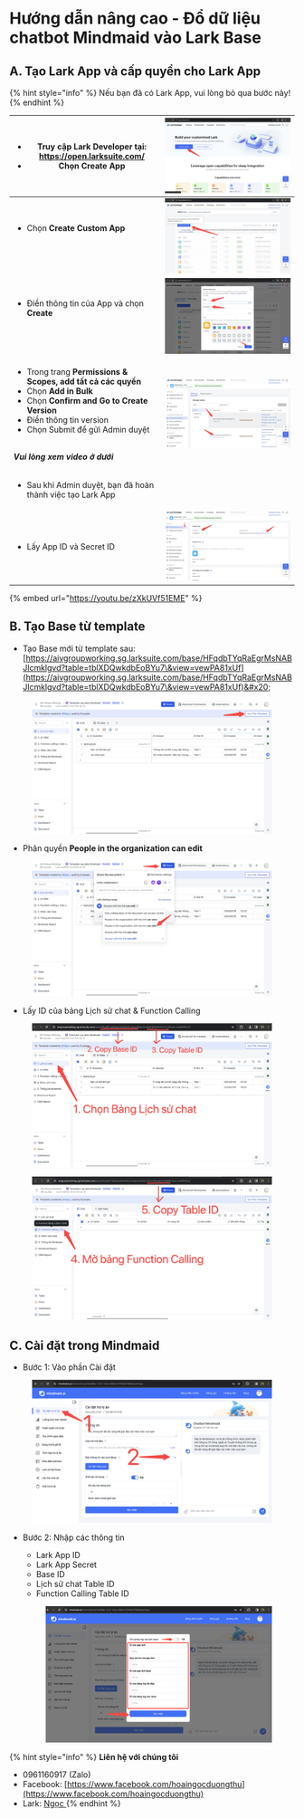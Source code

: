 # Hướng dẫn nâng cao - Đổ dữ liệu chatbot Mindmaid vào Lark Base

## A. Tạo Lark App và cấp quyền cho Lark App

{% hint style="info" %}
Nếu bạn đã có Lark App, vui lòng bỏ qua bước này!
{% endhint %}

| <ul><li>Truy cập Lark Developer tại: https://open.larksuite.com/</li><li>Chọn <strong>Create App</strong></li></ul>                                                                                                                                                                                                                         | <img src="../.gitbook/assets/image.png" alt="" data-size="original">                                                |
| ------------------------------------------------------------------------------------------------------------------------------------------------------------------------------------------------------------------------------------------------------------------------------------------------------------------------------------------- | ------------------------------------------------------------------------------------------------------------------- |
| <ul><li>Chọn <strong>Create Custom App</strong></li></ul><p><br></p>                                                                                                                                                                                                                                                                        | <img src="../.gitbook/assets/image (1).png" alt="" data-size="original">                                            |
| <ul><li>Điền thông tin của App và chọn <strong>Create</strong></li></ul><p><br></p>                                                                                                                                                                                                                                                         | <img src="../.gitbook/assets/image (2).png" alt="" data-size="original">                                            |
| <ul><li>Trong trang <strong>Permissions &#x26; Scopes, add tất cả các quyền</strong></li><li>Chọn <strong>Add in Bulk</strong></li><li>Chọn <strong>Confirm and Go to Create Version</strong></li><li>Điền thông tin version</li><li>Chọn Submit để gửi Admin duyệt</li></ul><p><br><em><strong>Vui lòng xem video ở dưới</strong></em></p> | <img src="../.gitbook/assets/img_v3_0287_ee98ad89-b64b-4e56-b3ab-dcf7387766hu (1).jpg" alt="" data-size="original"> |
| <ul><li>Sau khi Admin duyệt, bạn đã hoàn thành việc tạo Lark App</li></ul>                                                                                                                                                                                                                                                                  | <p><br></p>                                                                                                         |
| <ul><li>Lấy App ID và Secret ID</li></ul>                                                                                                                                                                                                                                                                                                   | <img src="../.gitbook/assets/image (68).png" alt="" data-size="original">                                           |

{% embed url="https://youtu.be/zXkUVf51EME" %}

## B. Tạo Base từ template

* Tạo Base mới từ template sau: [https://aivgroupworking.sg.larksuite.com/base/HFqdbTYqRaEgrMsNABJlcmklgvd?table=tblXDQwkdbEoBYu7\&view=vewPA81xUf](https://aivgroupworking.sg.larksuite.com/base/HFqdbTYqRaEgrMsNABJlcmklgvd?table=tblXDQwkdbEoBYu7\&view=vewPA81xUf)&#x20;

<figure><img src="../.gitbook/assets/img_v3_0287_2a8e061c-f8da-4dfe-9aae-9dbe538173hu.png" alt=""><figcaption></figcaption></figure>

* Phân quyền **People in the organization can edit**

<figure><img src="../.gitbook/assets/img_v3_0287_74b9812d-0283-4972-b087-0c5de5f905hu (1).png" alt=""><figcaption></figcaption></figure>

* Lấy ID của bảng Lịch sử chat & Function Calling

<figure><img src="../.gitbook/assets/image (70).png" alt=""><figcaption></figcaption></figure>



<figure><img src="../.gitbook/assets/image (71).png" alt=""><figcaption></figcaption></figure>

## C. Cài đặt trong Mindmaid&#x20;

* Bước 1: Vào phần Cài đặt

<figure><img src="../.gitbook/assets/image (3).png" alt=""><figcaption></figcaption></figure>

*   Bước 2: Nhập các thông tin&#x20;

    * Lark App ID
    * Lark App Secret
    * Base ID
    * Lịch sử chat Table ID
    * Function Calling Table ID&#x20;

    <figure><img src="../.gitbook/assets/image (4).png" alt=""><figcaption></figcaption></figure>

{% hint style="info" %}
**Liên hệ với chúng tôi**

* 0961160917 (Zalo)
* Facebook: [https://www.facebook.com/hoaingocduongthu](https://www.facebook.com/hoaingocduongthu)
* Lark: [Ngọc ](https://www.larksuite.com/invitation/page/add\_contact/?token=f61t41d4-bcb8-41b3-b29e-398857h221l8\&unique\_id=mfjNlUNTxVNzsH8b6BmGFw==)
{% endhint %}
